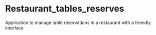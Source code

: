 # Restaurant_tables_reserves
Application to manage table reservations in a restaurant with a friendly interface
